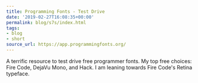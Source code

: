 ```yaml
---
title: Programming Fonts - Test Drive
date: '2019-02-27T16:08:35+00:00'
permalink: blog/s7s/index.html
tags:
- blog
- short
source_url: https://app.programmingfonts.org/
---
```


A terrific resource to test drive free programmer fonts. My top free choices: Fire Code, DejaVu Mono, and Hack. I am leaning towards Fire Code's Retina typeface.
